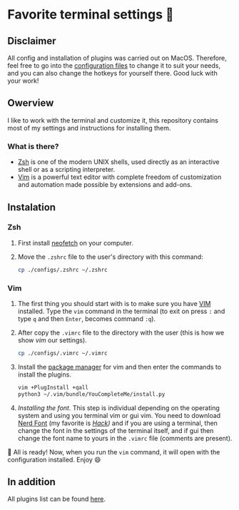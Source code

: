 # Favorite terminal settings 🤍 


## Disclaimer
All config and installation of plugins was carried out on MacOS. Therefore, feel free to go into the [configuration files](https://github.com/AlekseevDanil/vim-python/blob/main/.vimrc) to change it to suit your needs, and you can also change the hotkeys for yourself there. Good luck with your work!

## Owerview
I like to work with the terminal and customize it, this repository contains most of my settings and instructions for installing them.
### What is there? 
- [Zsh](https://en.wikipedia.org/wiki/Z_shell) is one of the modern UNIX shells, used directly as an interactive shell or as a scripting interpreter.
- [Vim](https://en.wikipedia.org/wiki/Vim_(text_editor)) is a powerful text editor with complete freedom of customization and automation made possible by extensions and add-ons.

## Instalation
### Zsh
1. First install [neofetch](https://github.com/dylanaraps/neofetch) on your computer.

2. Move the `.zshrc` file to the user's directory with this command:
    ```bash
    cp ./configs/.zshrc ~/.zshrc
    ```

### Vim 
1. The first thing you should start with is to make sure you have [VIM](https://www.vim.org/download.php) installed. Type the `vim` command in the terminal (to exit on press `:` and type `q` and then `Enter`, becomes command `:q`).

2. After copy the `.vimrc` file to the directory with the user (this is how we show _vim_ our settings).
    ```bash
    cp ./configs/.vimrc ~/.vimrc
    ```

3. Install the [package manager](https://github.com/junegunn/vim-plug) for vim and then enter the commands to install the plugins.
    ```bash
    vim +PlugInstall +qall
    python3 ~/.vim/bundle/YouCompleteMe/install.py
    ```
4. _Installing the font._ This step is individual depending on the operating system and using you terminal vim or gui vim. You need to download [Nerd Font](https://github.com/ryanoasis/nerd-fonts) (my favorite is _[Hack](https://github.com/ryanoasis/nerd-fonts/tree/master/patched-fonts/Hack))_ and if you are using a terminal, then change the font in the settings of the terminal itself, and if gui then change the font name to yours in the `.vimrc` file (comments are present). 

🎉 All is ready! Now, when you run the `vim` command, it will open with the configuration installed. Enjoy 😄

## In addition 
All plugins list can be found [here](https://github.com/stars/AlekseevDanil/lists/vim-plugins).

